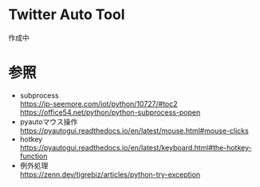 # Twitter Auto Tool
作成中

# 参照  
- subprocess  
https://jp-seemore.com/iot/python/10727/#toc2  
https://office54.net/python/python-subprocess-popen  
- pyautoマウス操作  
https://pyautogui.readthedocs.io/en/latest/mouse.html#mouse-clicks  
- hotkey  
https://pyautogui.readthedocs.io/en/latest/keyboard.html#the-hotkey-function
- 例外処理  
  https://zenn.dev/tigrebiz/articles/python-try-exception
  
